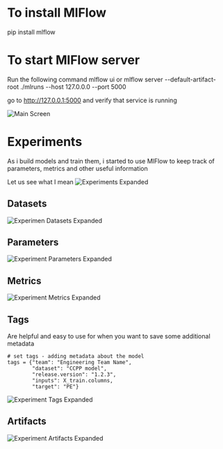 # To install MlFlow 
pip install mlflow

# To start MlFlow server
Run the following command
mlflow ui
or
mlflow server --default-artifact-root ./mlruns --host 127.0.0.0 --port 5000

go to http://127.0.0.1:5000
and verify that service is running

![Main Screen](static/MlFlow/MlFlow_Experiments.png)

# Experiments 

As i build models and train them, i started to use MlFlow to keep track of parameters, metrics and other useful information

Let us see what I mean
![Experiments Expanded](static/MlFlow/MlFlow_Experiments_Expanded.png)


## Datasets
![Experimen Datasets Expanded](static/MlFlow/MlFlow_Experiments_Expanded_Datasets.png)

## Parameters
![Experiment Parameters Expanded](static/MlFlow/MlFlow_Experiments_Expanded_Parameters.png)


## Metrics
![Experiment Metrics Expanded](static/MlFlow/MlFlow_Experiments_Expanded_Metrics.png)


## Tags

Are helpful and easy to use for when you want to save some additional metadata 
```
# set tags - adding metadata about the model
tags = {"team": "Engineering Team Name",
        "dataset": "CCPP model",
        "release.version": "1.2.3",
        "inputs": X_train.columns,
        "target": "PE"}
```

![Experiment Tags Expanded](static/MlFlow/MlFlow_Experiments_Expanded_Tags.png)


## Artifacts
![Experiment Artifacts Expanded](static/MlFlow/MlFlow_Experiments_Expanded_Artifacts.png)